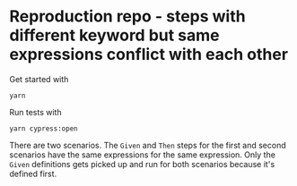# Reproduction repo - steps with different keyword but same expressions conflict with each other

Get started with

```
yarn
```

Run tests with

```
yarn cypress:open
```

There are two scenarios. The `Given` and `Then` steps for the first and second scenarios have the same expressions for the same expression. Only the `Given` definitions gets picked up and run for both scenarios because it's defined first.
